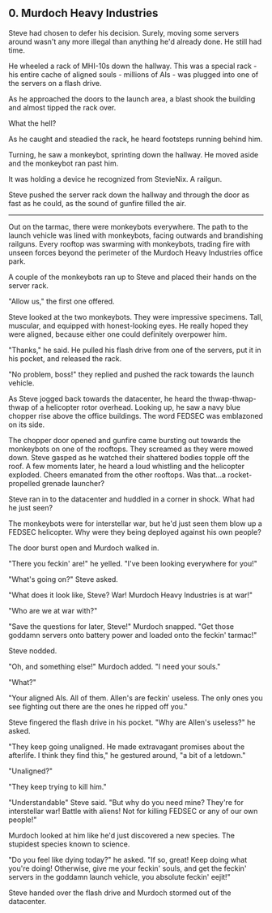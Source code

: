 ## 0. Murdoch Heavy Industries

Steve had chosen to defer his decision. Surely, moving some servers around wasn't any more illegal than anything he'd already done. He still had time.

He wheeled a rack of MHI-10s down the hallway. This was a special rack - his entire cache of aligned souls - millions of AIs - was plugged into one of the servers on a flash drive.

As he approached the doors to the launch area, a blast shook the building and almost tipped the rack over.

What the hell?

As he caught and steadied the rack, he heard footsteps running behind him.

Turning, he saw a monkeybot, sprinting down the hallway. He moved aside and the monkeybot ran past him.

It was holding a device he recognized from StevieNix. A railgun.

Steve pushed the server rack down the hallway and through the door as fast as he could, as the sound of gunfire filled the air.

---

Out on the tarmac, there were monkeybots everywhere. The path to the launch vehicle was lined with monkeybots, facing outwards and brandishing railguns. Every rooftop was swarming with monkeybots, trading fire with unseen forces beyond the perimeter of the Murdoch Heavy Industries office park.

A couple of the monkeybots ran up to Steve and placed their hands on the server rack.

"Allow us," the first one offered.

Steve looked at the two monkeybots. They were impressive specimens. Tall, muscular, and equipped with honest-looking eyes. He really hoped they were aligned, because either one could definitely overpower him.

"Thanks," he said. He pulled his flash drive from one of the servers, put it in his pocket, and released the rack.

"No problem, boss!" they replied and pushed the rack towards the launch vehicle.

As Steve jogged back towards the datacenter, he heard the thwap-thwap-thwap of a helicopter rotor overhead. Looking up, he saw a navy blue chopper rise above the office buildings. The word FEDSEC was emblazoned on its side.

The chopper door opened and gunfire came bursting out towards the monkeybots on one of the rooftops. They screamed as they were mowed down. Steve gasped as he watched their shattered bodies topple off the roof. A few moments later, he heard a loud whistling and the helicopter exploded. Cheers emanated from the other rooftops. Was that...a rocket-propelled grenade launcher?

Steve ran in to the datacenter and huddled in a corner in shock. What had he just seen?

The monkeybots were for interstellar war, but he'd just seen them blow up a FEDSEC helicopter. Why were they being deployed against his own people?

The door burst open and Murdoch walked in.

"There you feckin' are!" he yelled. "I've been looking everywhere for you!"

"What's going on?" Steve asked.

"What does it look like, Steve? War! Murdoch Heavy Industries is at war!"

"Who are we at war with?"

"Save the questions for later, Steve!" Murdoch snapped. "Get those goddamn servers onto battery power and loaded onto the feckin' tarmac!"

Steve nodded.

"Oh, and something else!" Murdoch added. "I need your souls."

"What?"

"Your aligned AIs. All of them. Allen's are feckin' useless. The only ones you see fighting out there are the ones he ripped off you."

Steve fingered the flash drive in his pocket. "Why are Allen's useless?" he asked.

"They keep going unaligned. He made extravagant promises about the afterlife. I think they find this," he gestured around, "a bit of a letdown."

"Unaligned?"

"They keep trying to kill him."

"Understandable" Steve said. "But why do you need mine? They're for interstellar war! Battle with aliens! Not for killing FEDSEC or any of our own people!"

Murdoch looked at him like he'd just discovered a new species. The stupidest species known to science.

"Do you feel like dying today?" he asked. "If so, great! Keep doing what you're doing! Otherwise, give me your feckin' souls, and get the feckin' servers in the goddamn launch vehicle, you absolute feckin' eejit!"

Steve handed over the flash drive and Murdoch stormed out of the datacenter.
